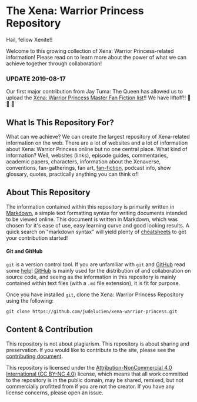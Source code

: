 # The Xena: Warrior Princess Repository

Hail, fellow Xenite!!

Welcome to this growing collection of Xena: Warrior Princess-related information! Please read on to learn more about the power of what we can achieve together through collaboration!

### UPDATE 2019-08-17

Our first major contribution from Jay Tuma: The Queen has allowed us to upload the [Xena: Warrior Princess Master Fan Fiction list](https://github.com/judelucien/xena-warrior-princess/blob/master/Fanfic/Master-Fanfic-List.md)!! We have liftoff!! :rocket: :rocket: :rocket:

## What Is This Repository For?

What can we achieve? We can create the largest repository of Xena-related information on the web. There are a lot of websites and a lot of information about Xena: Warrior Princess online but no one central place. What kind of information?  Well, websites (links), episode guides, commentaries, academic papers, characters, information about the Xenaverse, conventions, fan-gatherings, fan art, [fan-fiction](https://github.com/judelucien/xena-warrior-princess/blob/master/Fanfic/Master-Fanfic-List.md), podcast info, show glossary, quotes, practically anything you can think of!

## About This Repository

The information contained within this repository is primarily written in [Markdown](https://daringfireball.net/projects/markdown/), a simple text formatting syntax for writing documents intended to be viewed online. This document is written in Markdown, which was chosen for it's ease of use, easy learning curve and good looking results. A quick search on "markdown syntax" will yield plenty of [cheatsheets](https://github.com/adam-p/markdown-here/wiki/Markdown-Cheatsheet) to get your contribution started!

#### Git and GitHub

`git` is a version control tool. If you are unfamiliar with `git` and [GitHub](https://www.github.com) read some [help](https://help.github.com/en#dotcom)! [GitHub](https://www.github.com) is mainly used for the distribution of and collaboration on source code, and seeing as the information in this repository is mainly contained within text files (with a `.md` file extension), it is fit for purpose.

Once you have installed `git`, clone the Xena: Warrior Princess Repository using the following:

```
git clone https://github.com/judelucien/xena-warrior-princess.git
```

## Content & Contribution

This repository is not about plagiarism. This repository is about sharing and preservation. If you would like to contribute to the site, please see the [contributing document](CONTRIBUTING.md).

This repository is licensed under the [Attribution-NonCommercial 4.0 International (CC BY-NC 4.0)](https://creativecommons.org/licenses/by-nc/4.0/) license, which means that all work committed to the repository is in the public domain, may be shared, remixed, but not commercially profitted from if you are not the creator.  If you have any license concerns, please open an issue.
